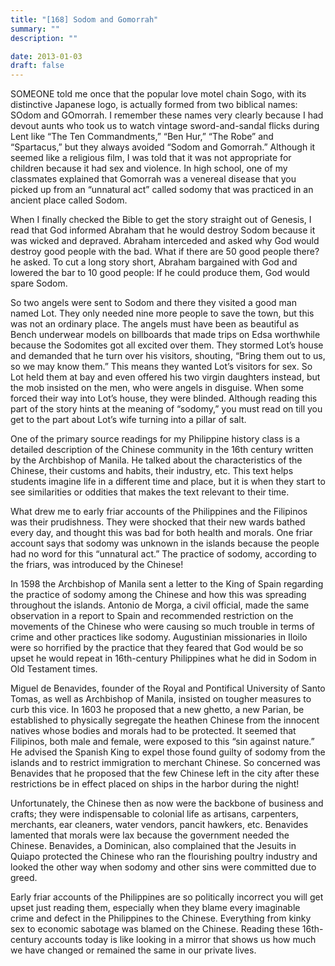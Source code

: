 ```yaml
---
title: "[168] Sodom and Gomorrah"
summary: ""
description: ""

date: 2013-01-03
draft: false
---
```


SOMEONE told me once that the popular love motel chain Sogo, with its distinctive Japanese logo, is actually formed from two biblical names: SOdom and GOmorrah. I remember these names very clearly because I had devout aunts who took us to watch vintage sword-and-sandal flicks during Lent like “The Ten Commandments,” “Ben Hur,”  “The Robe” and “Spartacus,” but they always avoided  “Sodom and Gomorrah.” Although it seemed like a religious film, I was told that it was not appropriate for children because it had sex and violence. In high school, one of my classmates explained that Gomorrah was a venereal disease that you picked up from an “unnatural act” called sodomy that was practiced in an ancient place called Sodom.

When I finally checked the Bible to get the story straight out of Genesis, I read that God informed Abraham that he would destroy Sodom because it was wicked and depraved. Abraham interceded and asked why God would destroy good people with the bad. What if there are 50 good people there? he asked. To cut a long story short, Abraham bargained with God and lowered the bar to 10 good people: If he could produce them, God would spare Sodom.

So two angels were sent to Sodom and there they visited a good man named Lot. They only needed nine more people to save the town, but this was not an ordinary place. The angels must have been as beautiful as Bench underwear models on billboards that made trips on Edsa worthwhile because the Sodomites got all excited over them. They stormed Lot’s house and demanded that he turn over his visitors, shouting, “Bring them out to us, so we may know them.” This means they wanted Lot’s visitors for sex. So Lot held them at bay and even offered his two virgin daughters instead, but the mob insisted on the men, who were angels in disguise. When some forced their way into Lot’s house, they were blinded. Although reading this part of the story hints at the meaning of “sodomy,” you must read on till you get to the part about Lot’s wife turning into a pillar of salt.

One of the primary source readings for my Philippine history class is a detailed description of the Chinese community in the 16th century written by the Archbishop of Manila. He talked about the characteristics of the Chinese, their customs and habits, their industry, etc. This text helps students imagine life in a different time and place, but it is when they start to see similarities or oddities that makes the text relevant to their time.

What drew me to early friar accounts of the Philippines and the Filipinos was their prudishness. They were shocked that their new wards bathed every day, and thought this was bad for both health and morals. One friar account says that sodomy was unknown in the islands because the people had no word for this “unnatural act.” The practice of sodomy, according to the friars, was introduced by the Chinese!

In 1598 the Archbishop of Manila sent a letter to the King of Spain regarding the practice of sodomy among the Chinese and how this was spreading throughout the islands. Antonio de Morga, a civil official, made the same observation in a report to Spain and recommended restriction on the movements of the Chinese who were causing so much trouble in terms of crime and other practices like sodomy. Augustinian missionaries in Iloilo were so horrified by the practice that they feared that God would be so upset he would repeat in 16th-century Philippines what he did in Sodom in Old Testament times.

Miguel de Benavides, founder of the Royal and Pontifical University of Santo Tomas, as well as Archbishop of Manila, insisted on tougher measures to curb this vice. In 1603 he proposed that a new ghetto, a new  Parian, be established to physically segregate the heathen Chinese from the innocent natives whose bodies and morals had to be protected. It seemed that Filipinos, both male and female, were exposed to this “sin against nature.” He advised the Spanish King to expel those found guilty of sodomy from the islands and to restrict immigration to merchant Chinese. So concerned was Benavides that he proposed that the few Chinese left in the city after these restrictions be in effect placed on ships in the harbor during the night!

Unfortunately, the Chinese then as now were the backbone of business and crafts; they were indispensable to colonial life as artisans, carpenters, merchants, ear cleaners, water vendors,  pancit  hawkers, etc. Benavides lamented that morals were lax because the government needed the Chinese. Benavides, a Dominican, also complained that the Jesuits in Quiapo protected the Chinese who ran the flourishing poultry industry and looked the other way when sodomy and other sins were committed due to greed.

Early friar accounts of the Philippines are so politically incorrect you will get upset just reading them, especially when they blame every imaginable crime and defect in the Philippines to the Chinese. Everything from kinky sex to economic sabotage was blamed on the Chinese. Reading these 16th-century accounts today is like looking in a mirror that shows us how much we have changed or remained the same in our private lives.
